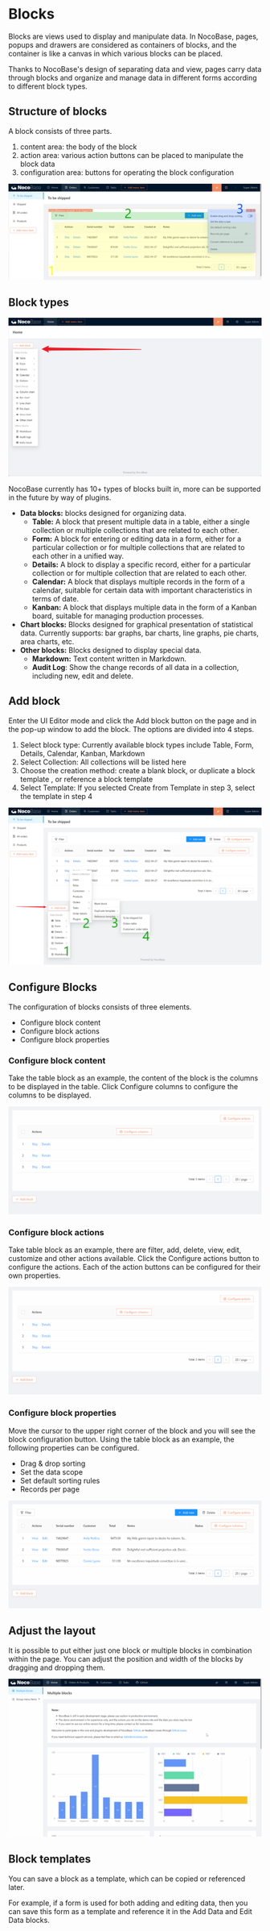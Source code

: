 # Blocks

Blocks are views used to display and manipulate data. In NocoBase, pages, popups and drawers are considered as containers of blocks, and the container is like a canvas in which various blocks can be placed.

Thanks to NocoBase's design of separating data and view, pages carry data through blocks and organize and manage data in different forms according to different block types.

## Structure of blocks

A block consists of three parts.

1. content area: the body of the block
2. action area: various action buttons can be placed to manipulate the block data
3. configuration area: buttons for operating the block configuration

![6.block.jpg](./blocks/6.block.jpg)

## Block types

![add-block.jpg](./blocks/add-block.jpg)

NocoBase currently has 10+ types of blocks built in, more can be supported in the future by way of plugins.

- **Data blocks:** blocks designed for organizing data.
    - **Table:** A block that present multiple data in a table, either a single collection or multiple collections that are related to each other.
    - **Form:** A block for entering or editing data in a form, either for a particular collection or for multiple collections that are related to each other in a unified way.
    - **Details:** A block to display a specific record, either for a particular collection or for multiple collection that are related to each other.
    - **Calendar:** A block that displays multiple records in the form of a calendar, suitable for certain data with important characteristics in terms of date.
    - **Kanban:** A block that displays multiple data in the form of a Kanban board, suitable for managing production processes.
- **Chart blocks:** Blocks designed for graphical presentation of statistical data. Currently supports: bar graphs, bar charts, line graphs, pie charts, area charts, etc.
- **Other blocks:** Blocks designed to display special data.
    - **Markdown:** Text content written in Markdown.
    - **Audit Log**: Show the change records of all data in a collection, including new, edit and delete.

## Add block

Enter the UI Editor mode and click the Add block button on the page and in the pop-up window to add the block. The options are divided into 4 steps.

1. Select block type: Currently available block types include Table, Form, Details, Calendar, Kanban, Markdown
2. Select Collection: All collections will be listed here
3. Choose the creation method: create a blank block, or duplicate a block template , or reference a block template
4. Select Template: If you selected Create from Template in step 3, select the template in step 4

![6.block-add.jpg](./blocks/6.block-add.jpg)

## Configure Blocks

The configuration of blocks consists of three elements.

- Configure block content
- Configure block actions
- Configure block properties

### Configure block content

Take the table block as an example, the content of the block is the columns to be displayed in the table. Click Configure columns to configure the columns to be displayed.

![6.block-content.gif](./blocks/6.block-content.gif)

### Configure block actions

Take table block as an example, there are filter, add, delete, view, edit, customize and other actions available. Click the Configure actions button to configure the actions. Each of the action buttons can be configured for their own properties.

![6.block-content.gif](./blocks/6.block-content%201.gif)

### Configure block properties

Move the cursor to the upper right corner of the block and you will see the block configuration button. Using the table block as an example, the following properties can be configured.

- Drag & drop sorting
- Set the data scope
- Set default sorting rules
- Records per page

![6.collection-setting.gif](./blocks/6.collection-setting.gif)

## Adjust the layout

It is possible to put either just one block or multiple blocks in combination within the page. You can adjust the position and width of the blocks by dragging and dropping them.

![block-drag.gif](./blocks/block-drag.gif)

## Block templates

You can save a block as a template, which can be copied or referenced later.

For example, if a form is used for both adding and editing data, then you can save this form as a template and reference it in the Add Data and Edit Data blocks.